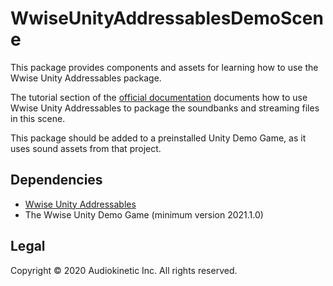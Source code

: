 # WwiseUnityAddressablesDemoScene

This package provides components and assets for learning how to use the Wwise Unity Addressables package. 

The tutorial section of the [official documentation](LINK_TO_DOC) documents how to use Wwise Unity Addressables to package the soundbanks and streaming files in this scene.

This package should be added to a preinstalled Unity Demo Game, as it uses sound assets from that project.

## Dependencies
* [Wwise Unity Addressables](https://github.com/audiokinetic/WwiseUnityAddressables)
* The Wwise Unity Demo Game (minimum version 2021.1.0)


## Legal
Copyright © 2020 Audiokinetic Inc. All rights reserved.
